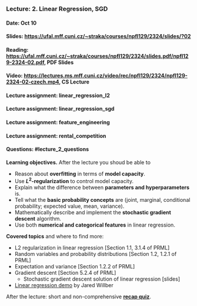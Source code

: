 ### Lecture: 2. Linear Regression, SGD
#### Date: Oct 10
#### Slides: https://ufal.mff.cuni.cz/~straka/courses/npfl129/2324/slides/?02
#### Reading: https://ufal.mff.cuni.cz/~straka/courses/npfl129/2324/slides.pdf/npfl129-2324-02.pdf, PDF Slides
#### Video: https://lectures.ms.mff.cuni.cz/video/rec/npfl129/2324/npfl129-2324-02-czech.mp4, CS Lecture
#### Lecture assignment: linear_regression_l2
#### Lecture assignment: linear_regression_sgd
#### Lecture assignment: feature_engineering
#### Lecture assignment: rental_competition
#### Questions: #lecture_2_questions

**Learning objectives.** After the lecture you shoud be able to

- Reason about **overfitting** in terms of **model capacity**.
- Use **$L^2$-regularization** to control model capacity.
- Explain what the difference between **parameters and hyperparameters** is.
- Tell what the **basic probability concepts** are (joint, marginal,
  conditional probability; expected value, mean, variance).
- Mathematically describe and implement the **stochastic gradient descent**
  algorithm.
- Use both **numerical and categorical features** in linear regression.

**Covered topics** and where to find more:

- L2 regularization in linear regression [Section 1.1, 3.1.4 of PRML]
- Random variables and probability distributions [Section 1.2, 1.2.1 of PRML]
- Expectation and variance [Section 1.2.2 of PRML]
- Gradient descent [Section 5.2.4 of PRML]
  - Stochastic gradient descent solution of linear regression [slides]
- [Linear regression demo](https://mlu-explain.github.io/linear-regression) by Jared Willber

After the lecture: short and non-comprehensive [**recap quiz**](http://quest.ms.mff.cuni.cz/class-quiz/quiz/ml_intro_lect02).
